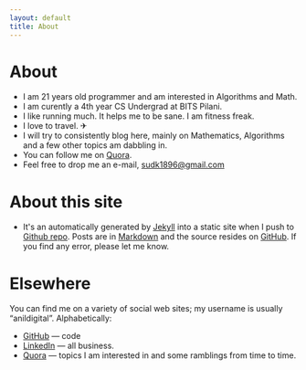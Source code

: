 ```yaml
---
layout: default
title: About
---
```


About
========

* I am 21 years old programmer and am interested in Algorithms and Math.
* I am curently a 4th year CS Undergrad at BITS Pilani.
* I like running much. It helps me to be sane. I am fitness freak.
* I love to travel. ✈
* I will try to consistently blog here, mainly on Mathematics, Algorithms and a few other topics am dabbling in.
* You can follow me on [Quora](https://www.quora.com/profile/Sudarshan-Konge).
* Feel free to drop me an e-mail, <a href="mailto:sudk1896@gmail.com">sudk1896@gmail.com</a>


About this site
===============
* It's an automatically generated by
  [Jekyll](https://github.com/jekyll/jekyll) into a static site when
  I push to
  [Github repo](https://github.com/anildigital/anildigital.github.com/). Posts
  are in [Markdown](http://daringfireball.net/projects/markdown/) and
  the source resides on
  [GitHub](https://github.com/anildigital/anildigital.github.com/). If
  you find any error, please let me know.


Elsewhere
=========
You can find me on a variety of social web sites; my username is usually “anildigital”. Alphabetically:

* [GitHub](http://github.com/sudk1896) — code
* [LinkedIn](https://www.linkedin.com/in/sudk1896) — all business.
* [Quora](https://www.quora.com/profile/Sudarshan-Konge) — topics I am interested in and some ramblings from time to time.
